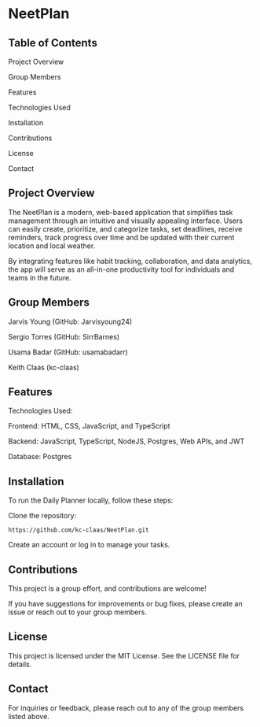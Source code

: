 # NeetPlan

## Table of Contents

Project Overview

Group Members

Features

Technologies Used

Installation

Contributions

License

Contact

## Project Overview

The NeetPlan is a modern, web-based application that simplifies task management through an intuitive and visually appealing interface. Users can easily create, prioritize, and categorize tasks, set deadlines, receive reminders, track progress over time and be updated with their current location and local weather.

By integrating features like habit tracking, collaboration, and data analytics, the app will serve as an all-in-one productivity tool for individuals and teams in the future.

## Group Members

Jarvis Young (GitHub: Jarvisyoung24)

Sergio Torres (GitHub: SirrBarnes)

Usama Badar (GitHub: usamabadarr)

Keith Claas (kc-claas)

## Features

Technologies Used:

Frontend: HTML, CSS, JavaScript, and TypeScript

Backend: JavaScript, TypeScript, NodeJS, Postgres, Web APIs, and JWT

Database: Postgres

## Installation

To run the Daily Planner locally, follow these steps:

Clone the repository:

`https://github.com/kc-claas/NeetPlan.git`

Create an account or log in to manage your tasks.

## Contributions 
This project is a group effort, and contributions are welcome! 

If you have suggestions for improvements or bug fixes, please create an issue or reach out to your group members.

## License
This project is licensed under the MIT License. See the LICENSE file for details.

## Contact
For inquiries or feedback, please reach out to any of the group members listed above.

